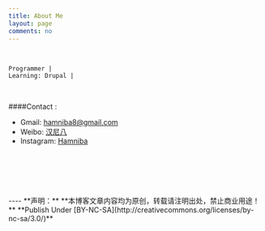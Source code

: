 ```yaml
---
title: About Me
layout: page
comments: no
---
```

<br/>

	Programmer | 
	Learning: Drupal | 
  
<br/>

####Contact :        

- Gmail: [hamniba8@gmail.com](mailto:hamniba8@gmail.com)     
- Weibo: [汉尼八](http://weibo.com/hamniba)  
- Instagram: [Hamniba](http://instagram.com/hamniba)



<br/>
<br/>
<br/>
<br/>
<br/>
----
**声明：**  
**本博客文章内容均为原创，转载请注明出处，禁止商业用途！**  
**Publish Under [BY-NC-SA](http://creativecommons.org/licenses/by-nc-sa/3.0/)**  
